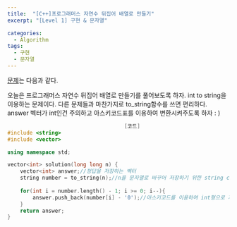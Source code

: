```yaml
---
title:  "[C++]프로그래머스 자연수 뒤집어 배열로 만들기"
excerpt: "[Level 1] 구현 & 문자열"

categories:
  - Algorithm
tags:
  - 구현
  - 문자열
---
```

[문제](https://programmers.co.kr/learn/courses/30/lessons/12932)는 다음과 같다.

오늘은 프로그래머스 자연수 뒤집어 배열로 만들기를 풀어보도록 하자. int to string을 이용하는 문제이다. 다른 문제들과 마찬가지로 to_string함수를 쓰면 편리하다. answer 벡터가 int인건 주의하고 아스키코드표를 이용하여 변환시켜주도록 하자 : )
```c++
                                     [코드]
#include <string>
#include <vector>

using namespace std;

vector<int> solution(long long n) {
    vector<int> answer;//정답을 저장하는 벡터
    string number = to_string(n);//n을 문자열로 바꾸어 저장하기 위한 string class
    
    for(int i = number.length() - 1; i >= 0; i--){
        answer.push_back(number[i] - '0');//아스키코드를 이용하여 int형으로 저장
    }
    return answer;
}
```
